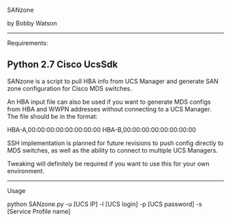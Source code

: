 SANzone

by Bobby Watson

-----------------
Requirements:

Python 2.7
Cisco UcsSdk
-----------------

SANzone is a script to pull HBA info from UCS Manager and generate SAN zone configuration for Cisco MDS switches.

An HBA input file can also be used if you want to generate MDS configs from HBA and WWPN addresses without connecting to a UCS Manager. The file should be in the format:

HBA-A,00:00:00:00:00:00:00:00
HBA-B,00:00:00:00:00:00:00:00

SSH implementation is planned for future revisions to push config directly to MDS switches, as well as the ability to connect to multiple UCS Managers.

Tweaking will definitely be required if you want to use this for your own environment.

-----------------

Usage

python SANzone.py -u [UCS IP] -l [UCS login] -p [UCS password] -s [Service Profile name]